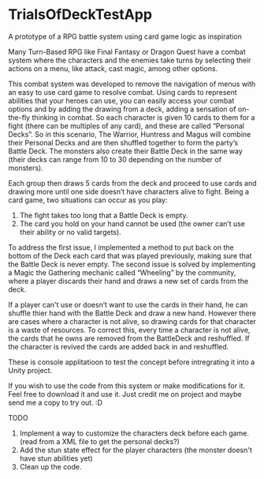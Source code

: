 # TrialsOfDeckTestApp
A prototype of a RPG battle system using card game logic as inspiration

Many Turn-Based RPG like Final Fantasy or Dragon Quest have a combat system where the characters and the enemies take turns by selecting their actions on a menu, like attack, cast magic, among other options.

This combat system was developed to remove the navigation of menus with an easy to use card game to resolve combat. Using cards to represent abilities that your heroes can use, you can easily access your combat options and by adding the drawing from a deck, adding a sensation of on-the-fly thinking in combat. 
So each character is given 10 cards to them for a fight (there can be multiples of any card), and these are called “Personal Decks”. So in this scenario, The Warrior, Huntress and Magus will combine their Personal Decks and are then shuffled together to form the party’s Battle Deck. The monsters also create their Battle Deck in the same way (their decks can range from 10 to 30 depending on the number of monsters).

Each group then draws 5 cards from the deck and proceed to use cards and drawing more until one side doesn’t have characters alive to fight.
Being a card game, two situations can occur as you play:
  1. The fight takes too long that a Battle Deck is empty.
  2. The card you hold on your hand cannot be used (the owner can’t use their ability or no valid targets).

To address the first issue, I implemented a method to put back on the bottom of the Deck each card that was played previously, making sure that the Battle Deck is never empty. The second issue is solved by implementing a Magic the Gathering mechanic called “Wheeling” by the community, where a player discards their hand and draws a new set of cards from the deck. 

If a player can't use or doesn’t want to use the cards in their hand, he can shuffle thier hand with the Battle Deck and draw a new hand. 
However there are cases where a character is not alive, so drawing cards for that character is a waste of resources. To correct this, every time a character is not alive, the cards that he owns are removed from the BattleDeck and reshuffled. If the character is revived the cards are added back in and reshuffled.

These is console applitatioon to test the concept before intregrating it into a Unity project. 

If you wish to use the code from this system or make modifications for it. Feel free to download it and use it. 
Just credit me on project and maybe send me a copy to try out. :D


TODO
1. Implement a way to customize the characters deck before each game. (read from a XML file to get the personal decks?)
2. Add the stun state effect for the player characters (the monster doesn't have stun abilities yet)
3. Clean up the code.
